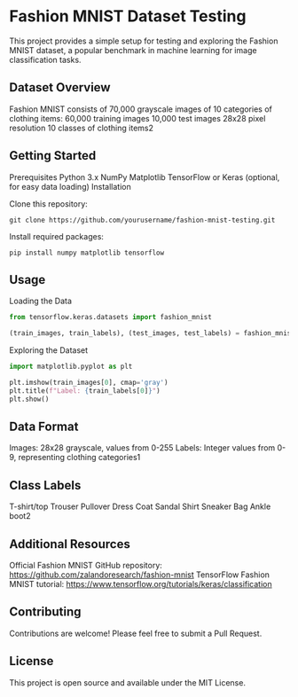 # Fashion MNIST Dataset Testing
This project provides a simple setup for testing and exploring the Fashion MNIST dataset, a popular benchmark in machine learning for image classification tasks.

## Dataset Overview
Fashion MNIST consists of 70,000 grayscale images of 10 categories of clothing items:
60,000 training images
10,000 test images
28x28 pixel resolution
10 classes of clothing items2

## Getting Started

Prerequisites
Python 3.x
NumPy
Matplotlib
TensorFlow or Keras (optional, for easy data loading)
Installation

Clone this repository:
```text
git clone https://github.com/yourusername/fashion-mnist-testing.git
```

Install required packages:
```text
pip install numpy matplotlib tensorflow
```
## Usage
Loading the Data

```python
from tensorflow.keras.datasets import fashion_mnist

(train_images, train_labels), (test_images, test_labels) = fashion_mnist.load_data()
```

Exploring the Dataset
```python
import matplotlib.pyplot as plt

plt.imshow(train_images[0], cmap='gray')
plt.title(f"Label: {train_labels[0]}")
plt.show()
```

## Data Format
Images: 28x28 grayscale, values from 0-255
Labels: Integer values from 0-9, representing clothing categories1

## Class Labels
T-shirt/top
Trouser
Pullover
Dress
Coat
Sandal
Shirt
Sneaker
Bag
Ankle boot2

## Additional Resources
Official Fashion MNIST GitHub repository: https://github.com/zalandoresearch/fashion-mnist
TensorFlow Fashion MNIST tutorial: https://www.tensorflow.org/tutorials/keras/classification


## Contributing
Contributions are welcome! Please feel free to submit a Pull Request.

## License
This project is open source and available under the MIT License.
